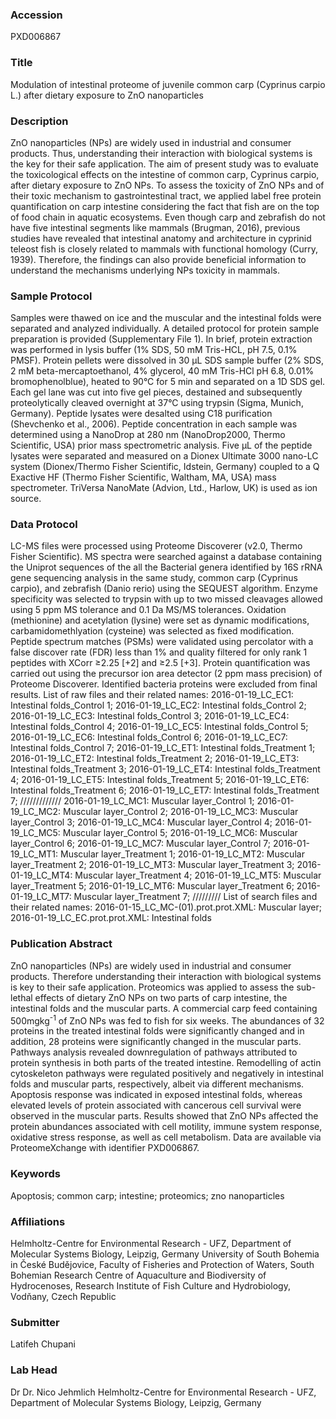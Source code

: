 ### Accession
PXD006867

### Title
Modulation of intestinal proteome of juvenile common carp (Cyprinus carpio L.) after dietary exposure to ZnO nanoparticles

### Description
ZnO nanoparticles (NPs) are widely used in industrial and consumer products. Thus, understanding their interaction with biological systems is the key for their safe application. The aim of present study was to evaluate the toxicological effects on the intestine of common carp, Cyprinus carpio, after dietary exposure to ZnO NPs. To assess the toxicity of ZnO NPs and of their toxic mechanism to gastrointestinal tract, we applied label free protein quantification on carp intestine considering the fact that fish are on the top of food chain in aquatic ecosystems. Even though carp and zebrafish do not have five intestinal segments like mammals (Brugman, 2016), previous studies have revealed that intestinal anatomy and architecture in cyprinid teleost fish is closely related to mammals with functional homology (Curry, 1939). Therefore, the findings can also provide beneficial information to understand the mechanisms underlying NPs toxicity in mammals.

### Sample Protocol
Samples were thawed on ice and the muscular and the intestinal folds were separated and analyzed individually. A detailed protocol for protein sample preparation is provided (Supplementary File 1). In brief, protein extraction was performed in lysis buffer (1% SDS, 50 mM Tris-HCL, pH 7.5, 0.1% PMSF). Protein pellets were dissolved in 30 µL SDS sample buffer (2% SDS, 2 mM beta-mercaptoethanol, 4% glycerol, 40 mM Tris-HCl pH 6.8, 0.01% bromophenolblue), heated to 90°C for 5 min and separated on a 1D SDS gel. Each gel lane was cut into five gel pieces, destained and subsequently proteolytically cleaved overnight at 37°C using trypsin (Sigma, Munich, Germany). Peptide lysates were desalted using C18 purification (Shevchenko et al., 2006). Peptide concentration in each sample was determined using a NanoDrop at 280 nm (NanoDrop2000, Thermo Scientific, USA) prior mass spectrometric analysis. Five µL of the peptide lysates were separated and measured on a Dionex Ultimate 3000 nano-LC system (Dionex/Thermo Fisher Scientific, Idstein, Germany) coupled to a Q Exactive HF (Thermo Fisher Scientific, Waltham, MA, USA) mass spectrometer. TriVersa NanoMate (Advion, Ltd., Harlow, UK) is used as ion source.

### Data Protocol
LC-MS files were processed using Proteome Discoverer (v2.0, Thermo Fisher Scientific). MS spectra were searched against a database containing the Uniprot sequences of the all the Bacterial genera identified by 16S rRNA gene sequencing analysis in the same study, common carp (Cyprinus carpio), and zebrafish (Danio rerio) using the SEQUEST algorithm. Enzyme specificity was selected to trypsin with up to two missed cleavages allowed using 5 ppm MS tolerance and 0.1 Da MS/MS tolerances. Oxidation (methionine) and acetylation (lysine) were set as dynamic modifications, carbamidomethlyation (cysteine) was selected as fixed modification. Peptide spectrum matches (PSMs) were validated using percolator with a false discover rate (FDR) less than 1% and quality filtered for only rank 1 peptides with XCorr ≥2.25 [+2] and ≥2.5 [+3]. Protein quantification was carried out using the precursor ion area detector (2 ppm mass precision) of Proteome Discoverer. Identified bacteria proteins were excluded from final results.  List of raw files and their related names: 2016-01-19_LC_EC1: Intestinal folds_Control 1; 2016-01-19_LC_EC2: Intestinal folds_Control 2; 2016-01-19_LC_EC3: Intestinal folds_Control 3; 2016-01-19_LC_EC4: Intestinal folds_Control 4; 2016-01-19_LC_EC5: Intestinal folds_Control 5; 2016-01-19_LC_EC6: Intestinal folds_Control 6; 2016-01-19_LC_EC7: Intestinal folds_Control 7; 2016-01-19_LC_ET1: Intestinal folds_Treatment 1; 2016-01-19_LC_ET2: Intestinal folds_Treatment 2; 2016-01-19_LC_ET3: Intestinal folds_Treatment 3; 2016-01-19_LC_ET4: Intestinal folds_Treatment 4; 2016-01-19_LC_ET5: Intestinal folds_Treatment 5; 2016-01-19_LC_ET6: Intestinal folds_Treatment 6; 2016-01-19_LC_ET7: Intestinal folds_Treatment 7; ///////////// 2016-01-19_LC_MC1: Muscular layer_Control 1; 2016-01-19_LC_MC2: Muscular layer_Control 2; 2016-01-19_LC_MC3: Muscular layer_Control 3; 2016-01-19_LC_MC4: Muscular layer_Control 4; 2016-01-19_LC_MC5: Muscular layer_Control 5; 2016-01-19_LC_MC6: Muscular layer_Control 6; 2016-01-19_LC_MC7: Muscular layer_Control 7; 2016-01-19_LC_MT1: Muscular layer_Treatment 1; 2016-01-19_LC_MT2: Muscular layer_Treatment 2; 2016-01-19_LC_MT3: Muscular layer_Treatment 3; 2016-01-19_LC_MT4: Muscular layer_Treatment 4; 2016-01-19_LC_MT5: Muscular layer_Treatment 5; 2016-01-19_LC_MT6: Muscular layer_Treatment 6; 2016-01-19_LC_MT7: Muscular layer_Treatment 7; ///////// List of search files and their related names: 2016-01-15_LC_MC-(01).prot.prot.XML:  Muscular layer; 2016-01-19_LC_EC.prot.prot.XML: Intestinal folds

### Publication Abstract
ZnO nanoparticles (NPs) are widely used in industrial and consumer products. Therefore understanding their interaction with biological systems is key to their safe application. Proteomics was applied to assess the sub-lethal effects of dietary ZnO NPs on two parts of carp intestine, the intestinal folds and the muscular parts. A commercial carp feed containing 500mgkg<sup>-1</sup> of ZnO NPs was fed to fish for six weeks. The abundances of 32 proteins in the treated intestinal folds were significantly changed and in addition, 28 proteins were significantly changed in the muscular parts. Pathways analysis revealed downregulation of pathways attributed to protein synthesis in both parts of the treated intestine. Remodelling of actin cytoskeleton pathways were regulated positively and negatively in intestinal folds and muscular parts, respectively, albeit via different mechanisms. Apoptosis response was indicated in exposed intestinal folds, whereas elevated levels of protein associated with cancerous cell survival were observed in the muscular parts. Results showed that ZnO NPs affected the protein abundances associated with cell motility, immune system response, oxidative stress response, as well as cell metabolism. Data are available via ProteomeXchange with identifier PXD006867.

### Keywords
Apoptosis; common carp; intestine; proteomics; zno nanoparticles

### Affiliations
Helmholtz-Centre for Environmental Research - UFZ, Department of Molecular Systems Biology, Leipzig, Germany
University of South Bohemia in České Budějovice, Faculty of Fisheries and Protection of Waters, South Bohemian Research Centre of Aquaculture and Biodiversity of Hydrocenoses, Research Institute of Fish Culture and Hydrobiology, Vodňany, Czech Republic

### Submitter
Latifeh Chupani

### Lab Head
Dr Dr. Nico Jehmlich
Helmholtz-Centre for Environmental Research - UFZ, Department of Molecular Systems Biology, Leipzig, Germany


